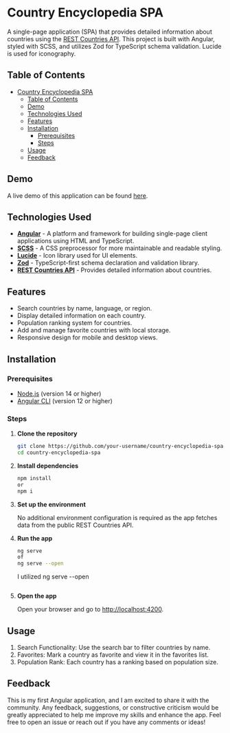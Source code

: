 # Country Encyclopedia SPA

A single-page application (SPA) that provides detailed information about countries using the [REST Countries API](https://restcountries.com/). This project is built with Angular, styled with SCSS, and utilizes Zod for TypeScript schema validation. Lucide is used for iconography.

## Table of Contents

- [Country Encyclopedia SPA](#country-encyclopedia-spa)
  - [Table of Contents](#table-of-contents)
  - [Demo](#demo)
  - [Technologies Used](#technologies-used)
  - [Features](#features)
  - [Installation](#installation)
    - [Prerequisites](#prerequisites)
    - [Steps](#steps)
  - [Usage](#usage)
  - [Feedback](#feedback)

## Demo

A live demo of this application can be found [here](#).

## Technologies Used

- **[Angular](https://angular.io/)** - A platform and framework for building single-page client applications using HTML and TypeScript.
- **[SCSS](https://sass-lang.com/)** - A CSS preprocessor for more maintainable and readable styling.
- **[Lucide](https://lucide.dev/)** - Icon library used for UI elements.
- **[Zod](https://zod.dev/)** - TypeScript-first schema declaration and validation library.
- **[REST Countries API](https://restcountries.com/)** - Provides detailed information about countries.

## Features

- Search countries by name, language, or region.
- Display detailed information on each country.
- Population ranking system for countries.
- Add and manage favorite countries with local storage.
- Responsive design for mobile and desktop views.

## Installation

### Prerequisites

- [Node.js](https://nodejs.org/) (version 14 or higher)
- [Angular CLI](https://angular.io/cli) (version 12 or higher)

### Steps

1. **Clone the repository**

   ```bash
   git clone https://github.com/your-username/country-encyclopedia-spa.git
   cd country-encyclopedia-spa
   ```

2. **Install dependencies**
   ```bash
   npm install
   or
   npm i
   ```
3. **Set up the environment**

   No additional environment configuration is required as the app fetches data from the public REST Countries API.

4. **Run the app**

   ```bash
   ng serve
   of
   ng serve --open

   ```

   I utilized ng serve --open

   ```

   ```

5. **Open the app**

   Open your browser and go to [http://localhost:4200](http://localhost:4200).

## Usage

1. Search Functionality: Use the search bar to filter countries by name.
2. Favorites: Mark a country as favorite and view it in the favorites list.
3. Population Rank: Each country has a ranking based on population size.

## Feedback

This is my first Angular application, and I am excited to share it with the community. Any feedback, suggestions, or constructive criticism would be greatly appreciated to help me improve my skills and enhance the app. Feel free to open an issue or reach out if you have any comments or ideas!
